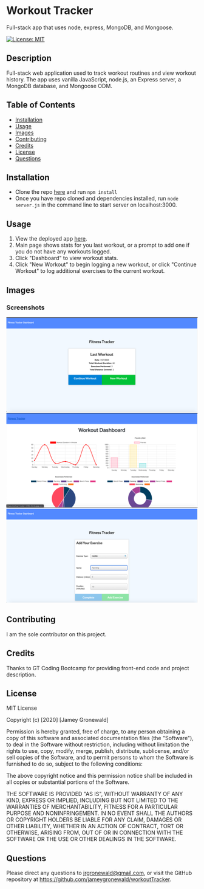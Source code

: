 # Workout Tracker
Full-stack app that uses node, express, MongoDB, and Mongoose.

[![License: MIT](https://img.shields.io/badge/License-MIT-yellow.svg)](https://opensource.org/licenses/MIT)
  
## Description
Full-stack web application used to track workout routines and view workout history. The app uses vanilla JavaScript, node.js, an Express server, a MongoDB database, and Mongoose ODM. 

## Table of Contents
* [Installation](#Installation)
* [Usage](#Usage)
* [Images](#Images)
* [Contributing](#Contributing)
* [Credits](#Credits)
* [License](#License)
* [Questions](#Questions)

## Installation
* Clone the repo [here](http://www.github.com/jameygronewald/workoutTracker) and run  ```npm install```
* Once you have repo cloned and dependencies installed, run  ```node server.js``` in the command line to start server on localhost:3000.

## Usage
1. View the deployed app [here](https://workout-tracker-22963.herokuapp.com/).
2. Main page shows stats for you last workout, or a prompt to add one if you do not have any workouts logged. 
3. Click "Dashboard" to view workout stats.
4. Click "New Workout" to begin logging a new workout, or click "Continue Workout" to log additional exercises to the current workout.

## Images

### Screenshots
![Home Page](./public/demoImages/home.png)
![Dashboard for Workout Stats](./public/demoImages/statsDashboard.png)
![Add Exercise Page](./public/demoImages/addExercise.png)

## Contributing
I am the sole contributor on this project.

## Credits
Thanks to GT Coding Bootcamp for providing front-end code and project description.

## License
MIT License

Copyright (c) [2020] [Jamey Gronewald]

Permission is hereby granted, free of charge, to any person obtaining a copy
of this software and associated documentation files (the "Software"), to deal
in the Software without restriction, including without limitation the rights
to use, copy, modify, merge, publish, distribute, sublicense, and/or sell
copies of the Software, and to permit persons to whom the Software is
furnished to do so, subject to the following conditions:

The above copyright notice and this permission notice shall be included in all
copies or substantial portions of the Software.

THE SOFTWARE IS PROVIDED "AS IS", WITHOUT WARRANTY OF ANY KIND, EXPRESS OR
IMPLIED, INCLUDING BUT NOT LIMITED TO THE WARRANTIES OF MERCHANTABILITY,
FITNESS FOR A PARTICULAR PURPOSE AND NONINFRINGEMENT. IN NO EVENT SHALL THE
AUTHORS OR COPYRIGHT HOLDERS BE LIABLE FOR ANY CLAIM, DAMAGES OR OTHER
LIABILITY, WHETHER IN AN ACTION OF CONTRACT, TORT OR OTHERWISE, ARISING FROM,
OUT OF OR IN CONNECTION WITH THE SOFTWARE OR THE USE OR OTHER DEALINGS IN THE
SOFTWARE.

## Questions
Please direct any questions to jrgronewald@gmail.com, or visit the GitHub repository at https://github.com/jameygronewald/workoutTracker.